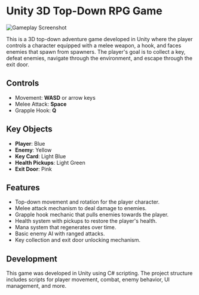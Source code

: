 # Unity 3D Top-Down RPG Game

![Gameplay Screenshot](screenshot.png)

This is a 3D top-down adventure game developed in Unity where the player controls a character equipped with a melee weapon, a hook, and faces enemies that spawn from spawners. The player's goal is to collect a key, defeat enemies, navigate through the environment, and escape through the exit door.

## Controls

- Movement: **WASD** or arrow keys
- Melee Attack: **Space**
- Grapple Hook: **Q**

## Key Objects

- **Player**: Blue
- **Enemy**: Yellow
- **Key Card**: Light Blue
- **Health Pickups**: Light Green
- **Exit Door**: Pink

## Features

- Top-down movement and rotation for the player character.
- Melee attack mechanism to deal damage to enemies.
- Grapple hook mechanic that pulls enemies towards the player.
- Health system with pickups to restore the player's health.
- Mana system that regenerates over time.
- Basic enemy AI with ranged attacks.
- Key collection and exit door unlocking mechanism.

## Development

This game was developed in Unity using C# scripting. The project structure includes scripts for player movement, combat, enemy behavior, UI management, and more.



